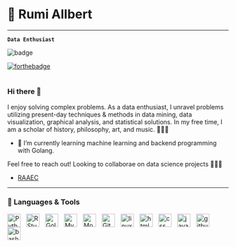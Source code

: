 # 🐉 Rumi Allbert

---

**`Data Enthusiast`**

![badge](https://img.shields.io/badge/Powered%20by-truth--compassion--tolerance-blue)

[![forthebadge](https://forthebadge.com/images/badges/built-with-love.svg)](https://forthebadge.com) 

#

### Hi there 👋

I enjoy solving complex problems. As a data enthusiast, I unravel problems utilizing present-day techniques & methods in data mining, data visualization, graphical analysis, and statistical solutions. In my free time, I am a scholar of history, philosophy, art, and music. 🙇🏽‍♂️

- 🌱 I’m currently learning machine learning and backend programming with Golang.

Feel free to reach out! Looking to collaborae on data science projects 👨🏽‍💻

- [RAAEC](https://rumiallbert.tk)

---

### 🧰 Languages & Tools

<img align="left" alt="Python" width="30px" style="padding-right:10px;" src="https://cdn.jsdelivr.net/gh/devicons/devicon/icons/python/python-plain.svg" /> 
<img align="left" alt="RStudio" width="30px" style="padding-right:10px;"  src="https://cdn.jsdelivr.net/gh/devicons/devicon/icons/rstudio/rstudio-original.svg" />
<img align="left" alt="Golang" width="30px" style="padding-right:10px;" src="https://cdn.jsdelivr.net/gh/devicons/devicon/icons/go/go-original.svg" />
<img align="left" alt="MySQL" width="30px" style="padding-right:10px;" src="https://cdn.jsdelivr.net/gh/devicons/devicon/icons/mysql/mysql-original.svg" />
<img align="left" alt="MongoDB" width="30px" style="padding-right:10px;" src="https://cdn.jsdelivr.net/gh/devicons/devicon/icons/mongodb/mongodb-original-wordmark.svg" />
<img align="left" alt="Git" width="30px" style="padding-right:10px;" src="https://cdn.jsdelivr.net/gh/devicons/devicon/icons/git/git-original.svg" />
<img align="left" alt="linux" width="30px" style="padding-right:10px;" src="https://cdn.jsdelivr.net/gh/devicons/devicon/icons/linux/linux-original.svg" />
<img align="left" alt="html" width="30px" style="padding-right:10px;" src="https://cdn.jsdelivr.net/gh/devicons/devicon/icons/html5/html5-plain.svg" />
<img align="left" alt="css" width="30px" style="padding-right:10px;" src="https://cdn.jsdelivr.net/gh/devicons/devicon/icons/css3/css3-plain.svg" />
<img align="left" alt="javascript" width="30px" style="padding-right:10px;" src="https://cdn.jsdelivr.net/gh/devicons/devicon/icons/javascript/javascript-plain.svg" />
<img align="left" alt="github" width="30px" style="padding-right:10px;" src="https://cdn.jsdelivr.net/gh/devicons/devicon/icons/github/github-original.svg" />
<img align="left" alt="bash" width="30px" style="padding-right:10px;" src="https://cdn.jsdelivr.net/gh/devicons/devicon/icons/bash/bash-original.svg" />
<br />

#
